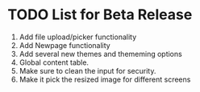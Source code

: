 # TODO List for Beta Release
1. Add file upload/picker functionality
2. Add Newpage functionality
3. Add several new themes and thememing options
4. Global content table.
5. Make sure to clean the input for security.
6. Make it pick the resized image for different screens
